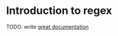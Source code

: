 # Introduction to regex

TODO: write [great documentation](http://jacobian.org/writing/great-documentation/what-to-write/)
